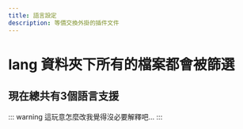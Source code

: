 ```yaml
---
title: 語言設定
description: 等價交換外掛的插件文件
---
```


# lang 資料夾下所有的檔案都會被篩選
## 現在總共有3個語言支援

::: warning
這玩意怎麼改我覺得沒必要解釋吧...
:::